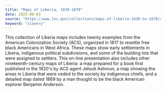 ```yaml
---
title: "Maps of Liberia, 1830-1870"
date: 2025-06-03
source: "https://www.loc.gov/collections/maps-of-liberia-1830-to-1870/about-this-collection/"
keyword: "slavery"
---
```


This collection of Liberia maps includes twenty examples from the American Colonization Society (ACS), organized in 1817 to resettle free black Americans in West Africa. These maps show early settlements in Liberia, indigenous political subdivisions, and some of the building lots that were assigned to settlers. This on-line presentation also includes other nineteenth-century maps of Liberia: a map prepared for a book first published in the 1820's by ACS agent Jehudi Ashmun, a map showing the areas in Liberia that were ceded to the society by indigenous chiefs, and a detailed map dated 1869 by a man thought to be the black American explorer Benjamin Anderson.

